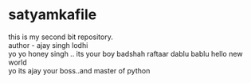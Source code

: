 # satyamkafile
this is my second bit repository.
<br>
author - ajay singh lodhi
<br>
yo yo honey singh ..
its your boy badshah
raftaar
dablu  bablu
hello new world
<br>
yo its ajay your boss..and master of python
